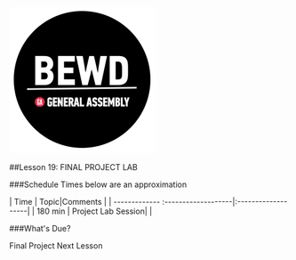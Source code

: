 ![BEWD_Logo](../assets/BEWD_Logo.png)


##Lesson 19: FINAL PROJECT LAB

 
###Schedule
Times below are an approximation

| Time        | Topic|Comments |
| ------------- :-------------------|:-------------------|
| 180 min | Project Lab Session|  | 



###What's Due?

Final Project Next Lesson


